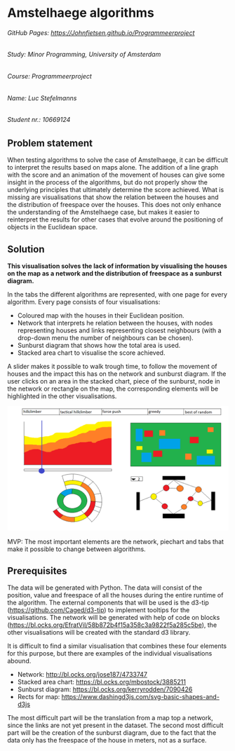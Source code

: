 # Amstelhaege algorithms

###### GitHub Pages: https://Johnfietsen.github.io/Programmeerproject

###### Study:       Minor Programming, University of Amsterdam
###### Course:      Programmeerproject
###### Name:        Luc Stefelmanns
###### Student nr.: 10669124


## Problem statement

When testing algorithms to solve the case of Amstelhaege, it can be difficult to interpret the results based on maps alone. The addition of a line graph with the score and an animation of the movement of houses can give some insight in the process of the algorithms, but do not properly show the underlying principles that ultimately determine the score achieved. What is missing are visualisations that show the relation between the houses and the distribution of freespace over the houses. This does not only enhance the understanding of the Amstelhaege case, but makes it easier to reinterpret the results for other cases that evolve around the positioning of objects in the Euclidean space.


## Solution

**This visualisation solves the lack of information by visualising the houses on the map as a network and the distribution of freespace as a sunburst diagram.**

In the tabs the different algorithms are represented, with one page for every algorithm. Every page consists of four visualisations:

* Coloured map with the houses in their Euclidean position.
* Network that interprets he relation between the houses, with nodes representing houses and links representing closest neighbours (with a drop-down menu the number of neighbours can be chosen).
* Sunburst diagram that shows how the total area is used.
* Stacked area chart to visualise the score achieved.

A slider makes it possible to walk trough time, to follow the movement of houses and the impact this has on the network and sunburst diagram. If the user clicks on an area in the stacked chart, piece of the sunburst, node in the network or rectangle on the map, the corresponding elements will be highlighted in the other visualisations.

![](doc/sketch_3.png)

MVP: The most important elements are the network, piechart and tabs that make it possible to change between algorithms.


## Prerequisites

The data will be generated with Python. The data will consist of the position, value and freespace of all the houses during the entire runtime of the algorithm. The external components that will be used is the d3-tip (https://github.com/Caged/d3-tip) to implement tooltips for the visualisations. The network will be generated with help of code on blocks (https://bl.ocks.org/EfratVil/58b872b4f15a358c3a9822f5a285c5be), the other visualisations will be created with the standard d3 library.

It is difficult to find a similar visualisation that combines these four elements for this purpose, but there are examples of the individual visualisations abound.

* Network: http://bl.ocks.org/jose187/4733747
* Stacked area chart: https://bl.ocks.org/mbostock/3885211
* Sunburst diagram: https://bl.ocks.org/kerryrodden/7090426
* Rects for map: https://www.dashingd3js.com/svg-basic-shapes-and-d3js

The most difficult part will be the translation from a map top a network, since the links are not yet present in the dataset. The second most difficult part will be the creation of the sunburst diagram, due to the fact that the data only has the freespace of the house in meters, not as a surface.
